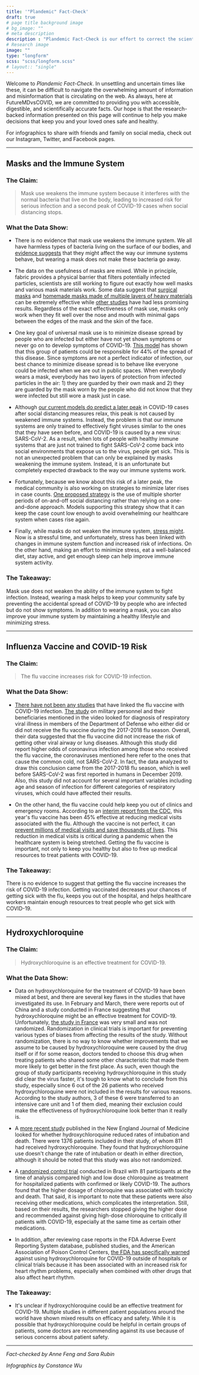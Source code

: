```yaml
---
title: '"Plandemic" Fact-Check'
draft: true
# page title background image
# bg_image: ""
# meta description
description : "Plandemic Fact-Check is our effort to correct the scientific misinformation presented in a recent COVID-19 conspiracy video. "
# Research image
image: ""
type: "longform"
scss: "scss/longform.scss"
# layout:: "single"
---
```


Welcome to *Plandemic Fact-Check*. In
unsettling and uncertain times like these, it can be difficult to
navigate the overwhelming amount of information and misinformation that
is circulating on the web. As always, here at FutureMDvsCOVID, we are
committed to providing you with accessible, digestible, and
scientifically accurate facts. Our hope is that the research-backed
information presented on this page will continue to help you make
decisions that keep you and your loved ones safe and healthy.

For infographics to share with friends and family on social media, check
out our Instagram, Twitter, and Facebook pages.

---

## Masks and the Immune System

### The Claim:

> Mask use weakens the immune system because it interferes with the normal bacteria that live on the body, leading to increased risk for serious infection and a second peak of COVID-19 cases when social distancing stops.

### What the Data Show: 

-   There is no evidence that mask use weakens the immune system. We all have harmless types of bacteria living on the surface of our bodies, and [evidence suggests](https://www.cell.com/cell/fulltext/S0092-8674(14)00345-6) that they might affect the way our immune systems behave, but wearing a mask does not make these bacteria go away.

-   The data on the usefulness of masks are mixed. While in principle, fabric provides a physical barrier that filters potentially infected particles, scientists are still working to figure out exactly how well masks and various mask materials work. Some data suggest that [surgical masks](https://www.nature.com/articles/s41591-020-0843-2) and [homemade masks made of multiple layers of heavy materials](https://pubs.acs.org/doi/10.1021/acsnano.0c03252) can be extremely effective while [other studies](https://www.acpjournals.org/doi/10.7326/M20-1342) have had less promising results. Regardless of the exact effectiveness of mask use, masks only work when they fit well over the nose and mouth with minimal gaps between the edges of the mask and the skin of the face.

-   One key goal of universal mask use is to minimize disease spread by people who are infected but either have not yet shown symptoms or never go on to develop symptoms of COVID-19. [This model](https://www.nature.com/articles/s41591-020-0869-5) has shown that this group of patients could be responsible for 44% of the spread of this disease. Since symptoms are not a perfect indicator of infection, our best chance to minimize disease spread is to behave like everyone could be infected when we are out in public spaces. When everybody wears a mask, everybody has two layers of protection from infected particles in the air: 1) they are guarded by their own mask and 2) they are guarded by the mask worn by the people who did not know that they were infected but still wore a mask just in case.

-   Although [our current models do predict a later peak](https://science.sciencemag.org/content/early/2020/04/24/science.abb5793) in COVID-19 cases after social distancing measures relax, this peak is not caused by weakened immune systems. Instead, the problem is that our immune systems are only trained to effectively fight viruses similar to the ones that they have seen before, and COVID-19 is caused by a new virus: SARS-CoV-2. As a result, when lots of people with healthy immune systems that are just not trained to fight SARS-CoV-2 come back into social environments that expose us to the virus, people get sick. This is not an unexpected problem that can only be explained by masks weakening the immune system. Instead, it is an unfortunate but completely expected drawback to the way our immune systems work.

-   Fortunately, because we know about this risk of a later peak, the medical community is also working on strategies to minimize later rises in case counts. [One proposed strategy](https://science.sciencemag.org/content/early/2020/04/24/science.abb5793) is the use of multiple shorter periods of on-and-off social distancing rather than relying on a one-and-done approach. Models supporting this strategy show that it can keep the case count low enough to avoid overwhelming our healthcare system when cases rise again.

-   Finally, while masks do not weaken the immune system, [stress might](https://www.apa.org/research/action/immune). Now is a stressful time, and unfortunately, stress has been linked with changes in immune system function and increased risk of infections. On the other hand, making an effort to minimize stress, eat a well-balanced diet, stay active, and get enough sleep can help improve immune system activity.

### The Takeaway:

Mask use does not weaken the ability of the immune system to fight infection. Instead, wearing a mask helps to keep your community safe by preventing the accidental spread of COVID-19 by people who are infected but do not show symptoms. In addition to wearing a mask, you can also improve your immune system by maintaining a healthy lifestyle and minimizing stress.

---

## Influenza Vaccine and COVID-19 Risk

### The Claim:

> The flu vaccine increases risk for COVID-19 infection.

### What the Data Show:

-   [There have not been any studies](https://www.factcheck.org/2020/04/no-evidence-that-flu-shot-increases-risk-of-covid-19/) that have linked the flu vaccine with COVID-19 infection. [The study](https://www.ncbi.nlm.nih.gov/pmc/articles/PMC7126676/) on military personnel and their beneficiaries mentioned in the video looked for diagnosis of respiratory viral illness in members of the Department of Defense who either did or did not receive the flu vaccine during the 2017-2018 flu season. Overall, their data suggested that the flu vaccine did not increase the risk of getting other viral airway or lung diseases. Although this study did report higher odds of coronavirus infection among those who received the flu vaccine, the coronaviruses mentioned here refer to the ones that cause the common cold, not SARS-CoV-2. In fact, the data analyzed to draw this conclusion came from the 2017-2018 flu season, which is well before SARS-CoV-2 was first reported in humans in December 2019. Also, this study did not account for several important variables including age and season of infection for different categories of respiratory viruses, which could have affected their results.

-   On the other hand, the flu vaccine could help keep you out of clinics and emergency rooms. According to an [interim report from the CDC](https://www.cdc.gov/mmwr/volumes/69/wr/mm6907a1.htm), this year's flu vaccine has been 45% effective at reducing medical visits associated with the flu. Although the vaccine is not perfect, it can [prevent millions of medical visits and save thousands of lives](https://www.cdc.gov/flu/about/burden/preliminary-in-season-estimates.htm). This reduction in medical visits is critical during a pandemic when the healthcare system is being stretched. Getting the flu vaccine is important, not only to keep you healthy but also to free up medical resources to treat patients with COVID-19.

### The Takeaway: 

There is no evidence to suggest that getting the flu vaccine increases the risk of COVID-19 infection. Getting vaccinated decreases your chances of getting sick with the flu, keeps you out of the hospital, and helps healthcare workers maintain enough resources to treat people who get sick with COVID-19.

---

## Hydroxychloroquine

### The Claim:

> Hydroxychloroquine is an effective treatment for COVID-19.

### What the Data Show:

-   Data on hydroxychloroquine for the treatment of COVID-19 have been mixed at best, and there are several key flaws in the studies that have investigated its use. In February and March, there were reports out of China and a study conducted in France suggesting that hydroxychloroquine might be an effective treatment for COVID-19. Unfortunately, [the study in France](https://www.ncbi.nlm.nih.gov/pmc/articles/PMC7102549/) was very small and was not randomized. Randomization in clinical trials is important for preventing various types of biases from affecting the results of the study. Without randomization, there is no way to know whether improvements that we assume to be caused by hydroxychloroquine were caused by the drug itself or if for some reason, doctors tended to choose this drug when treating patients who shared some other characteristic that made them more likely to get better in the first place. As such, even though the group of study participants receiving hydroxychloroquine in this study did clear the virus faster, it's tough to know what to conclude from this study, especially since 6 out of the 26 patients who received hydroxychloroquine were not included in the results for various reasons. According to the study authors, 3 of these 6 were transferred to an intensive care unit and 1 of them died, meaning their exclusion could make the effectiveness of hydroxychloroquine look better than it really is.

-   A [more recent study](https://www.nejm.org/doi/full/10.1056/NEJMoa2012410) published in the New England Journal of Medicine looked for whether hydroxychloroquine reduced rates of intubation and death. There were 1376 patients included in their study, of whom 811 had received hydroxychloroquine. They found that hydroxychloroquine use doesn't change the rate of intubation or death in either direction, although it should be noted that this study was also not randomized.

-   A [randomized control trial](https://jamanetwork.com/journals/jamanetworkopen/fullarticle/2765499) conducted in Brazil with 81 participants at the time of analysis compared high and low dose chloroquine as treatment for hospitalized patients with confirmed or likely COVID-19. The authors found that the higher dosage of chloroquine was associated with toxicity and death. That said, it is important to note that these patients were also receiving other medications, which complicates the interpretation. Still, based on their results, the researchers stopped giving the higher dose and recommended against giving high-dose chloroquine to critically ill patients with COVID-19, especially at the same time as certain other medications.

-   In addition, after reviewing case reports in the FDA Adverse Event Reporting System database, published studies, and the American Association of Poison Control Centers, [the FDA has specifically warned](https://www.fda.gov/drugs/drug-safety-and-availability/fda-cautions-against-use-hydroxychloroquine-or-chloroquine-covid-19-outside-hospital-setting-or) against using hydroxychloroquine for COVID-19 outside of hospitals or clinical trials because it has been associated with an increased risk for heart rhythm problems, especially when combined with other drugs that also affect heart rhythm.

### The Takeaway: 

-   It's unclear if hydroxychloroquine could be an effective treatment for COVID-19. Multiple studies in different patient populations around the world have shown mixed results on efficacy and safety. While it is possible that hydroxychloroquine could be helpful in certain groups of patients, some doctors are recommending against its use because of serious concerns about patient safety.

---

*Fact-checked by Anne Feng and Sara Rubin*

*Infographics by Constance Wu*
